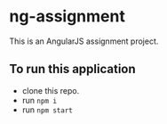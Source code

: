 # ng-assignment

This is an AngularJS assignment project.
 
 ## To run this application
* clone this repo.
* run `npm i`
* run `npm start`

